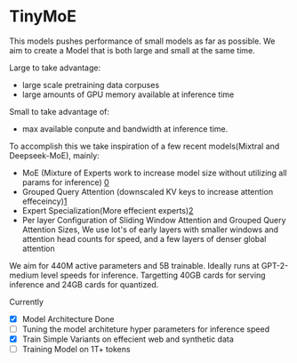 # TinyMoE

This models pushes performance of small models as far as possible. We aim to create a Model that is both large and small at the same time. 

Large to take advantage:
 * large scale pretraining data corpuses
 *  large amounts of GPU memory available at inference time
   
Small to take advantage of:
* max available conpute and bandwidth at inference time.

To accomplish this we take inspiration of a few recent models(Mixtral and Deepseek-MoE), mainly:

- MoE (Mixture of Experts work to increase model size without utilizing all params for inference) [0](https://huggingface.co/blog/moe#when-to-use-sparse-moes-vs-dense-models)
- Grouped Query Attention (downscaled KV keys to increase attention effeceincy)[1](https://arxiv.org/abs/2305.13245v3)
- Expert Specialization(More effecient experts)[2](https://arxiv.org/pdf/2401.06066.pdf)
- Per layer Configuration of Sliding Window Attention and Grouped Query Attention Sizes, We use lot's of early layers with smaller windows and attention head counts for speed, and a few layers of denser global attention

We aim for 440M active parameters and 5B trainable. Ideally runs at GPT-2-medium level speeds for inference.
Targetting 40GB cards for serving inference and 24GB cards for quantized.

Currently
- [x] Model Architecture Done
- [ ] Tuning the model architeture hyper parameters for inference speed
- [x] Train Simple Variants on effecient web and synthetic data
- [ ] Training Model on 1T+ tokens

